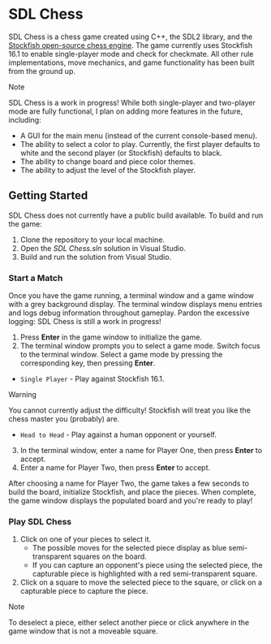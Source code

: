 # SDL Chess

SDL Chess is a chess game created using C++, the SDL2 library, and the [Stockfish open-source chess engine](https://stockfishchess.org/). The game currently uses Stockfish 16.1 to enable single-player mode and check for checkmate. All other rule implementations, move mechanics, and game functionality has been built from the ground up.

> [!NOTE]
> SDL Chess is a work in progress! While both single-player and two-player mode are fully functional, I plan on adding more features in the future, including:
> * A GUI for the main menu (instead of the current console-based menu).
> * The ability to select a color to play. Currently, the first player defaults to white and the second player (or Stockfish) defaults to black.
> * The ability to change board and piece color themes.
> * The ability to adjust the level of the Stockfish player.

## Getting Started

SDL Chess does not currently have a public build available. To build and run the game:

1. Clone the repository to your local machine.
2. Open the *SDL Chess.sln* solution in Visual Studio.
3. Build and run the solution from Visual Studio.

### Start a Match

Once you have the game running, a terminal window and a game window with a grey background display. The terminal window displays menu entries and logs debug information throughout gameplay. Pardon the excessive logging: SDL Chess is still a work in progress!

1. Press **Enter** in the game window to initialize the game.
2. The terminal window prompts you to select a game mode. Switch focus to the terminal window. Select a game mode by pressing the corresponding key, then pressing **Enter**.

  * `Single Player` - Play against Stockfish 16.1.

> [!WARNING]
> You cannot currently adjust the difficulty! Stockfish will treat you like the chess master you (probably) are.

  * `Head to Head` - Play against a human opponent or yourself.

3. In the terminal window, enter a name for Player One, then press **Enter** to accept.
4. Enter a name for Player Two, then press **Enter** to accept.

After choosing a name for Player Two, the game takes a few seconds to build the board, initialize Stockfish, and place the pieces. When complete, the game window displays the populated board and you're ready to play!

### Play SDL Chess

1. Click on one of your pieces to select it. 
   * The possible moves for the selected piece display as blue semi-transparent squares on the board.
   * If you can capture an opponent's piece using the selected piece, the capturable piece is highlighted with a red semi-transparent square.
2. Click on a square to move the selected piece to the square, or click on a capturable piece to capture the piece.

> [!NOTE]
> To deselect a piece, either select another piece or click anywhere in the game window that is not a moveable square.
